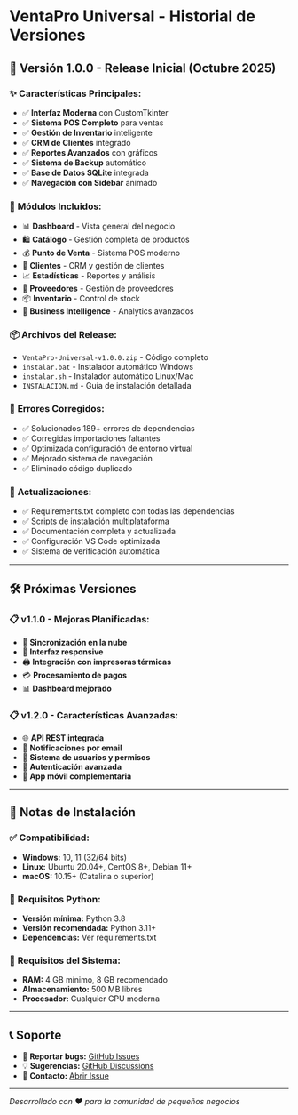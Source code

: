 # VentaPro Universal - Historial de Versiones

## 🚀 Versión 1.0.0 - Release Inicial (Octubre 2025)

### ✨ **Características Principales:**
- ✅ **Interfaz Moderna** con CustomTkinter
- ✅ **Sistema POS Completo** para ventas
- ✅ **Gestión de Inventario** inteligente
- ✅ **CRM de Clientes** integrado
- ✅ **Reportes Avanzados** con gráficos
- ✅ **Sistema de Backup** automático
- ✅ **Base de Datos SQLite** integrada
- ✅ **Navegación con Sidebar** animado

### 🔧 **Módulos Incluidos:**
- 📊 **Dashboard** - Vista general del negocio
- 🛍️ **Catálogo** - Gestión completa de productos
- 💰 **Punto de Venta** - Sistema POS moderno
- 👥 **Clientes** - CRM y gestión de clientes
- 📈 **Estadísticas** - Reportes y análisis
- 🚚 **Proveedores** - Gestión de proveedores
- 📦 **Inventario** - Control de stock
- 🧠 **Business Intelligence** - Analytics avanzados

### 📦 **Archivos del Release:**
- `VentaPro-Universal-v1.0.0.zip` - Código completo
- `instalar.bat` - Instalador automático Windows
- `instalar.sh` - Instalador automático Linux/Mac
- `INSTALACION.md` - Guía de instalación detallada

### 🐛 **Errores Corregidos:**
- ✅ Solucionados 189+ errores de dependencias
- ✅ Corregidas importaciones faltantes
- ✅ Optimizada configuración de entorno virtual
- ✅ Mejorado sistema de navegación
- ✅ Eliminado código duplicado

### 🔄 **Actualizaciones:**
- ✅ Requirements.txt completo con todas las dependencias
- ✅ Scripts de instalación multiplataforma
- ✅ Documentación completa y actualizada
- ✅ Configuración VS Code optimizada
- ✅ Sistema de verificación automática

---

## 🛠️ **Próximas Versiones**

### 📋 **v1.1.0 - Mejoras Planificadas:**
- 🔄 **Sincronización en la nube**
- 📱 **Interfaz responsive**
- 🖨️ **Integración con impresoras térmicas**
- 💳 **Procesamiento de pagos**
- 📊 **Dashboard mejorado**

### 📋 **v1.2.0 - Características Avanzadas:**
- 🌐 **API REST integrada**
- 📧 **Notificaciones por email**
- 👤 **Sistema de usuarios y permisos**
- 🔐 **Autenticación avanzada**
- 📱 **App móvil complementaria**

---

## 📝 **Notas de Instalación**

### ✅ **Compatibilidad:**
- **Windows:** 10, 11 (32/64 bits)
- **Linux:** Ubuntu 20.04+, CentOS 8+, Debian 11+
- **macOS:** 10.15+ (Catalina o superior)

### 🐍 **Requisitos Python:**
- **Versión mínima:** Python 3.8
- **Versión recomendada:** Python 3.11+
- **Dependencias:** Ver requirements.txt

### 💾 **Requisitos del Sistema:**
- **RAM:** 4 GB mínimo, 8 GB recomendado
- **Almacenamiento:** 500 MB libres
- **Procesador:** Cualquier CPU moderna

---

## 📞 **Soporte**

- 🐛 **Reportar bugs:** [GitHub Issues](https://github.com/Luiss2080/NegocioSmart/issues)
- 💡 **Sugerencias:** [GitHub Discussions](https://github.com/Luiss2080/NegocioSmart/discussions)
- 📧 **Contacto:** [Abrir Issue](https://github.com/Luiss2080/NegocioSmart/issues/new)

---

*Desarrollado con ❤️ para la comunidad de pequeños negocios*